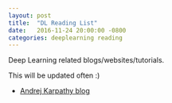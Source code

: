 ```yaml
---
layout: post
title:  "DL Reading List"
date:   2016-11-24 20:00:00 -0800
categories: deeplearning reading
---
```


Deep Learning related blogs/websites/tutorials.

This will be updated often :)

- [Andrej Karpathy blog][karpathy]


[karpathy]: https://karpathy.github.io/
